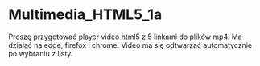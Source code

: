 # Multimedia_HTML5_1a
Proszę przygotować player video html5 z 5 linkami do plików mp4. 
Ma działać na edge, firefox i chrome. Video ma się odtwarzać automatycznie po wybraniu z listy.
